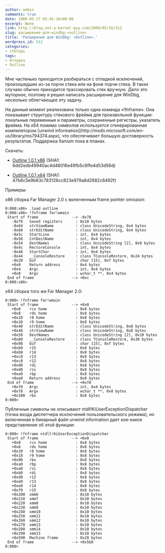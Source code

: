 ```yaml
---
author: admin
comments: true
date: 2009-05-17 05:45:18+00:00
excerpt: None
link: http://blog.not-a-kernel-guy.com/2009/05/16/512
slug: расширение-для-windbg-«outline»
title: 'Расширение для WinDbg: «Outline».'
wordpress_id: 512
categories:
- itblogs
tags:
- Отладка
- Outline
---
```


Мне частенько приходится разбираться с отладкой исключений, произошедших из-за порчи стека или на фоне порчи стека. В таких случаях обычно приходится трассировать стек вручную. Дело это муторное, поэтому я решил написать расширение для WinDbg, несколько облегчающее эту задачу.

<!-- more -->На данный момент реализована только одна команда «!fnframe». Она показывает структуру стекового фрейма для произвольной функции: локальные переменные и параметры, сохраненные регистры, указатель фрейма. На x64 помимо символов используется сгенерированная компилятором [unwind information](http://msdn.microsoft.com/en-us/library/ms794374.aspx), что обеспечивает большую достоверность результатов. Поддержка Itanium пока в планах. 

Скачать:




	
  * [Outline 1.0.1 x86](http://blog.not-a-kernel-guy.com/wp-content/uploads/outline/1.0.1/x86/outline.dll) (SHA1: 6dd2edb49940ac4d48016e49fb5c6ffe4d53d56d)

	
  * [Outline 1.0.1 x64](http://blog.not-a-kernel-guy.com/wp-content/uploads/outline/1.0.1/x64/outline.dll) (SHA1: 47b6c5e9b63c783126cc823e979a8d2882c6492f)



Примеры:

x86 сборка Far Manager 2.0 с включенным frame pointer omission:



```no-highlight
0:000:x86> .load outline
0:000:x86> !fnframe far!wmain
 Start of frame               --> -0x78
   -0x78   Saved registers      : 0x10 bytes
   -0x64   strViewName          : class UnicodeString, 0x4 bytes
   -0x60   strEditName          : class UnicodeString, 0x4 bytes
   -0x5c   StartLine            : int, 0x4 bytes
   -0x58   CntDestName          : int, 0x4 bytes
   -0x54   DestNames            : class UnicodeString [2], 0x8 bytes
   -0x4c   RectoreConsole       : int, 0x4 bytes
   -0x48   StartChar            : int, 0x4 bytes
   -0x44   __ConsoleRestore     : class TConsoleRestore, 0x24 bytes
   -0x20   buf                  : char [15], 0xf bytes
   +0x0    Return address       : 0x4 bytes
   +0x4    Argc                 : int, 0x4 bytes
   +0x8    Argv                 : wchar_t **, 0x4 bytes
 End of frame                 --> +0xc
0:000:x86>
```



x64 сборка того же Far Manager 2.0:



```no-highlight
0:000> !fnframe far!wmain
 Start of frame               --> +0x0
   +0x0    rcx home             : 0x8 bytes
   +0x8    rdx home             : 0x8 bytes
   +0x10   r8 home              : 0x8 bytes
   +0x18   r9 home              : 0x8 bytes
   +0x40   strEditName          : class UnicodeString, 0x8 bytes
   +0x48   strViewName          : class UnicodeString, 0x8 bytes
   +0x50   DestNames            : class UnicodeString [2], 0x10 bytes
   +0x60   __ConsoleRestore     : class TConsoleRestore, 0x30 bytes
   +0x98   buf                  : char [15], 0xf bytes
   +0xb0   r15                  : 0x8 bytes
   +0xb8   r14                  : 0x8 bytes
   +0xc0   r13                  : 0x8 bytes
   +0xc8   r12                  : 0x8 bytes
   +0xd0   rdi                  : 0x8 bytes
   +0xd8   rsi                  : 0x8 bytes
   +0xe0   rbp                  : 0x8 bytes
   +0xe8   Return address       : 0x8 bytes
 End of frame                 --> +0xf0
   +0xf0   Argc                 : int, 0x4 bytes
   +0xf8   Argv                 : wchar_t **, 0x8 bytes
   +0x100  rbx                  : 0x8 bytes
0:000>
```



Публичные символы не описывают ntdll!KiUserExceptionDispatcher (точка входа диспетчера исключений пользовательского режима), но включенная в бинарный файл unwind information дает кое-какое представление об этой функции:



```no-highlight
0:000> !fnframe ntdll!KiUserExceptionDispatcher
 Start of frame               --> +0x0
   +0x0    rcx home             : 0x8 bytes
   +0x8    rdx home             : 0x8 bytes
   +0x10   r8 home              : 0x8 bytes
   +0x18   r9 home              : 0x8 bytes
   +0x90   rbx                  : 0x8 bytes
   +0xa0   rbp                  : 0x8 bytes
   +0xa8   rsi                  : 0x8 bytes
   +0xb0   rdi                  : 0x8 bytes
   +0xd8   r12                  : 0x8 bytes
   +0xe0   r13                  : 0x8 bytes
   +0xe8   r14                  : 0x8 bytes
   +0xf0   r15                  : 0x8 bytes
   +0x200  xmm6                 : 0x10 bytes
   +0x210  xmm7                 : 0x10 bytes
   +0x220  xmm8                 : 0x10 bytes
   +0x230  xmm9                 : 0x10 bytes
   +0x240  xmm10                : 0x10 bytes
   +0x250  xmm11                : 0x10 bytes
   +0x260  xmm12                : 0x10 bytes
   +0x270  xmm13                : 0x10 bytes
   +0x280  xmm14                : 0x10 bytes
   +0x290  xmm15                : 0x10 bytes
   +0x590  Machine frame        : 0x28 bytes
 End of frame                 --> +0x5b8
0:000>
```

